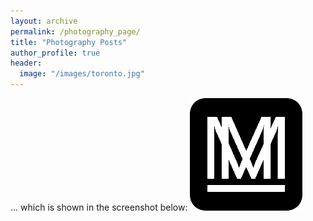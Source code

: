 ```yaml
---
layout: archive
permalink: /photography_page/
title: "Photography Posts"
author_profile: true
header:
  image: "/images/toronto.jpg"
---
```


... which is shown in the screenshot below:
![My helpful screenshot](/images/apple-touch-icon-precomposed.png)

